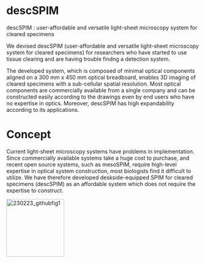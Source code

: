 # descSPIM

descSPIM : user-affordable and versatile light-sheet microscopy system for cleared specimens



We devised descSPIM  (user-affordable and versatile light-sheet microscopy system for cleared specimens) 
for researchers who have started to use tissue clearing and are having trouble findng a detection system.

The developed system, which is composed of minimal optical components aligned on a 300 mm x 450 mm optical breadboard, enables
3D imaging of cleared specimens with a sub-cellular spatial resolution. Most optical components are
commercially available from a single company and can be constructed easily according to the drawings even by
end users who have no expertise in optics. Moreover, descSPIM has high expandability according to its
applications.

# Concept

Current light-sheet microscopy systems have problems in implementation.
Since commercially available systems take a huge cost to purchase, and recent open source systems, such as mesoSPIM, 
require high-level expertise in optical system construction, most biologists find it difficult to utilize. 
We have therefore developed deskside-equipped SPIM for cleared specimens (descSPIM) as an affordable system which does not require the expertise to construct.

<img width="151" alt="230223_githubfig1" src="https://user-images.githubusercontent.com/98086219/221190284-6861a2a3-9ce7-4650-9dfc-7ffe5a763123.png">
